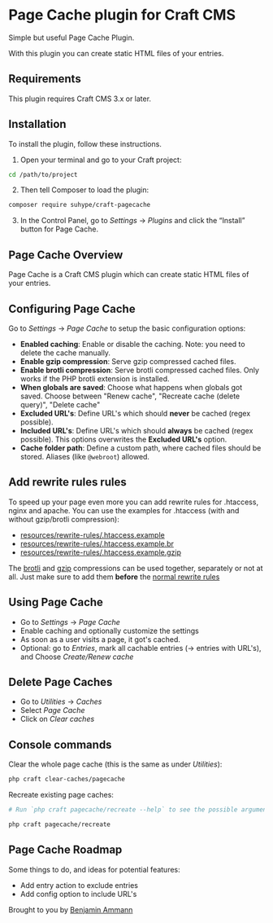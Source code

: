 # Page Cache plugin for Craft CMS

Simple but useful Page Cache Plugin.

With this plugin you can create static HTML files of your entries.

## Requirements

This plugin requires Craft CMS 3.x or later.

## Installation

To install the plugin, follow these instructions.

1. Open your terminal and go to your Craft project:

```bash
cd /path/to/project
```

2. Then tell Composer to load the plugin:

```bash
composer require suhype/craft-pagecache
```

3. In the Control Panel, go to _Settings_ → _Plugins_ and click the “Install” button for Page Cache.

## Page Cache Overview

Page Cache is a Craft CMS plugin which can create static HTML files of your entries.

## Configuring Page Cache

Go to _Settings_ → _Page Cache_ to setup the basic configuration options:

- **Enabled caching**: Enable or disable the caching. Note: you need to delete the cache manually.
- **Enable gzip compression**: Serve gzip compressed cached files.
- **Enable brotli compression**: Serve brotli compressed cached files. Only works if the PHP brotli extension is installed.
- **When globals are saved**: Choose what happens when globals got saved. Choose between "Renew cache", "Recreate cache (delete query)", "Delete cache"
- **Excluded URL's**: Define URL's which should **never** be cached (regex possible).
- **Included URL's**: Define URL's which should **always** be cached (regex possible). This options overwrites the **Excluded URL's** option.
- **Cache folder path**: Define a custom path, where cached files should be stored. Aliases (like `@webroot`) allowed.

## Add rewrite rules rules

To speed up your page even more you can add rewrite rules for .htaccess, nginx and apache.
You can use the examples for .htaccess (with and without gzip/brotli compression):

- [resources/rewrite-rules/.htaccess.example](resources/rewrite-rules/.htaccess.example)
- [resources/rewrite-rules/.htaccess.example.br](resources/rewrite-rules/.htaccess.example.br)
- [resources/rewrite-rules/.htaccess.example.gzip](resources/rewrite-rules/.htaccess.example.gzip)

The [brotli](resources/rewrite-rules/.htaccess.example.br) and [gzip](resources/rewrite-rules/.htaccess.example.gzip) compressions can be used together, separately or not at all. Just make sure to add them **before** the [normal rewrite rules](resources/rewrite-rules/.htaccess.example)

## Using Page Cache

- Go to _Settings_ → _Page Cache_
- Enable caching and optionally customize the settings
- As soon as a user visits a page, it got's cached.
- Optional: go to _Entries_, mark all cachable entries (→ entries with URL's), and Choose _Create/Renew cache_

## Delete Page Caches

- Go to _Utilities_ → _Caches_
- Select _Page Cache_
- Click on _Clear caches_

## Console commands

Clear the whole page cache (this is the same as under _Utilities_):

```bash
php craft clear-caches/pagecache
```

Recreate existing page caches:

```bash
# Run `php craft pagecache/recreate --help` to see the possible arguments

php craft pagecache/recreate
```

## Page Cache Roadmap

Some things to do, and ideas for potential features:

- Add entry action to exclude entries
- Add config option to include URL's

Brought to you by [Benjamin Ammann](https://github.com/ammannbe)
